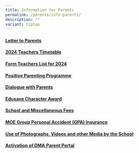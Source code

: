 ```yaml
---
title: Information for Parents
permalink: /parents/info-parents/
description: ""
variant: tiptap
---
```

<h4><a href="/parents/info-for-parents/letters/" rel="noopener noreferrer nofollow" target="_blank">Letter to Parents</a></h4>
<h4><a href="/files/Timetables/Teachers Timetable/2024_Sem_2_Teachers_Timetable_v2.pdf" rel="noopener noreferrer nofollow" target="_blank">2024 Teachers Timetable</a></h4>
<h4><a href="/parents/info-for-parents/ft-list/" rel="noopener noreferrer nofollow" target="_blank">Form Teachers List for 2024</a></h4>
<h4><a href="/parents/info-for-parents/ppp/" rel="noopener noreferrer nofollow" target="_blank">Positive Parenting Programme</a></h4>
<h4><a href="/parents/info-for-parents/dwp/" rel="noopener noreferrer nofollow" target="_blank">Dialogue with Parents</a></h4>
<h4><a href="/parents/info-for-parents/edusave/" rel="noopener noreferrer nofollow" target="_blank">Edusave Character Award</a></h4>
<h4><a href="/parents/info-for-parents/fees/" rel="noopener noreferrer nofollow" target="_blank">School and Miscellaneous Fees</a></h4>
<h4><a href="/parents/info-for-parents/insurance/" rel="noopener noreferrer nofollow" target="_blank">MOE Group Personal Accident (GPA) Insurance</a></h4>
<h4><a href="/parents/info-for-parents/usephoto/" rel="noopener noreferrer nofollow" target="_blank">Use of Photographs, Videos and other Media by the School</a></h4>
<h4><a href="/parents/info-for-parents/dma/" rel="noopener noreferrer nofollow" target="_blank">Activation of DMA Parent Portal</a></h4>
<p></p>